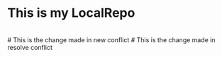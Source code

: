 # This is my LocalRepo
<br>
# This is the change made in new conflict
# This is the change made in resolve conflict
